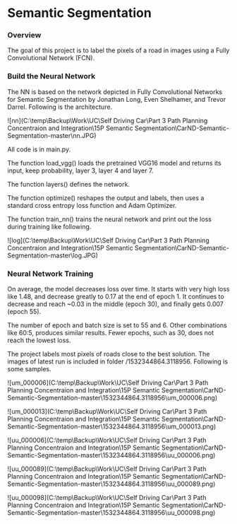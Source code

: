 # Semantic Segmentation
### Overview
The goal of this project is to label the pixels of a road in images using a Fully Convolutional Network (FCN).

### Build the Neural Network

The NN is based on the network depicted in Fully Convolutional Networks for Semantic Segmentation by Jonathan Long, Even Shelhamer, and Trevor Darrel. Following is the architecture.

![nn](C:\temp\Backup\Work\UC\Self Driving Car\Part 3 Path Planning Concentraion and Integration\15P Semantic Segmentation\CarND-Semantic-Segmentation-master\nn.JPG)

All code is in main.py. 

The function load_vgg() loads the pretrained VGG16 model and returns its input, keep probability, layer 3, layer 4 and layer 7.

The function layers() defines the network.

The function optimize() reshapes the output and labels, then uses a standard cross entropy loss function and Adam Optimizer.

The function train_nn() trains the neural network and print out the loss during training like following.

![log](C:\temp\Backup\Work\UC\Self Driving Car\Part 3 Path Planning Concentraion and Integration\15P Semantic Segmentation\CarND-Semantic-Segmentation-master\log.JPG)

### Neural Network Training

On average, the model decreases loss over time. It starts with very high loss like 1.48, and decrease greatly to 0.17 at the end of epoch 1. It continues to decrease and reach ~0.03 in the middle (epoch 30), and finally gets 0.007 (epoch 55).

The number of epoch and batch size is set to 55 and 6. Other combinations like 60:5, produces similar results. Fewer epochs, such as 30, does not reach the lowest loss.

The project labels most pixels of roads close to the best solution. The images of latest run is included in folder /1532344864.3118956. Following is some samples.

![um_000006](C:\temp\Backup\Work\UC\Self Driving Car\Part 3 Path Planning Concentraion and Integration\15P Semantic Segmentation\CarND-Semantic-Segmentation-master\1532344864.3118956\um_000006.png)



![um_000013](C:\temp\Backup\Work\UC\Self Driving Car\Part 3 Path Planning Concentraion and Integration\15P Semantic Segmentation\CarND-Semantic-Segmentation-master\1532344864.3118956\um_000013.png)



![uu_000006](C:\temp\Backup\Work\UC\Self Driving Car\Part 3 Path Planning Concentraion and Integration\15P Semantic Segmentation\CarND-Semantic-Segmentation-master\1532344864.3118956\uu_000006.png)



![uu_000089](C:\temp\Backup\Work\UC\Self Driving Car\Part 3 Path Planning Concentraion and Integration\15P Semantic Segmentation\CarND-Semantic-Segmentation-master\1532344864.3118956\uu_000089.png)



![uu_000098](C:\temp\Backup\Work\UC\Self Driving Car\Part 3 Path Planning Concentraion and Integration\15P Semantic Segmentation\CarND-Semantic-Segmentation-master\1532344864.3118956\uu_000098.png)